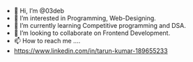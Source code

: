 - 👋 Hi, I’m @03deb
- 👀 I’m interested in Programming, Web-Designing. 
- 🌱 I’m currently learning Competitive programming and DSA.
- 💞️ I’m looking to collaborate on Frontend Development.
- 📫 How to reach me ....
- https://www.linkedin.com/in/tarun-kumar-189655233

<!---
03deb/03deb is a ✨ special ✨ repository because its `README.md` (this file) appears on your GitHub profile.
You can click the Preview link to take a look at your changes.
--->
